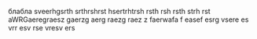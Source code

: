 блабла
sveerhgsrth
srthrshrst
hsertrhtrsh
rsth
rsh
rsth
strh
rst
aWRGaeregraesz
gaerzg
aerg
raezg
raez
z
faerwafa
f
easef
esrg
vsere
es
vrr
esv
rse
vresv
ers
